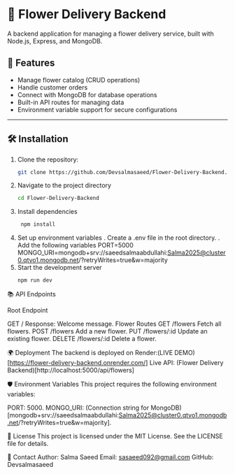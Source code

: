 
# 🌸 Flower Delivery Backend

A backend application for managing a flower delivery service, built with Node.js, Express, and MongoDB.

## 🚀 Features

- Manage flower catalog (CRUD operations)
- Handle customer orders
- Connect with MongoDB for database operations
- Built-in API routes for managing data
- Environment variable support for secure configurations

---

## 🛠️ Installation

1. Clone the repository:
   ```bash
   git clone https://github.com/Devsalmasaeed/Flower-Delivery-Backend.git

2. Navigate to the project directory
   ```bash
   cd Flower-Delivery-Backend
3. Install dependencies
   ```bash
    npm install
4. Set up environment variables
   . Create a .env file in the root directory.
   . Add the following variables
       PORT=5000
       MONGO_URI=mongodb+srv://saeedsalmaabdullahi:Salma2025@cluster0.qtvo1.mongodb.net/?retryWrites=true&w=majority
5. Start the development server
     ```bash
     npm run dev

📚 API Endpoints

Root Endpoint

GET /
Response: Welcome message.
Flower Routes
GET /flowers
Fetch all flowers.
POST /flowers
Add a new flower.
PUT /flowers/:id
Update an existing flower.
DELETE /flowers/:id
Delete a flower.

🌍 Deployment
The backend is deployed on Render:(LIVE DEMO)[https://flower-delivery-backend.onrender.com/]
Live API: (Flower Delivery Backend)[http://localhost:5000/api/flowers]

🛡️ Environment Variables
This project requires the following environment variables:

PORT: 5000.
MONGO_URI: (Connection string for MongoDB)[mongodb+srv://saeedsalmaabdullahi:Salma2025@cluster0.qtvo1.mongodb.net/?retryWrites=true&w=majority].

📜 License
This project is licensed under the MIT License. See the LICENSE file for details.

📧 Contact
Author: Salma Saeed
Email: sasaeed092@gmail.com
GitHub: Devsalmasaeed     


